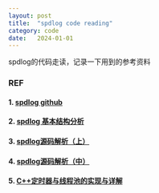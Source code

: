 ```yaml
---
layout: post
title:  "spdlog code reading"
category: code
date:   2024-01-01
---
```


spdlog的代码走读，记录一下用到的参考资料


### REF

#### 1. [spdlog github](https://github.com/gabime/spdlog)

#### 2. [spdlog 基本结构分析](https://www.cnblogs.com/shuqin/p/12214439.html)

#### 3. [spdlog源码解析（上）](https://zhuanlan.zhihu.com/p/674073158)

#### 4. [spdlog源码解析（中）](https://zhuanlan.zhihu.com/p/674689537)

#### 5. [C++定时器与线程池的实现与详解](https://zhuanlan.zhihu.com/p/668916073)


